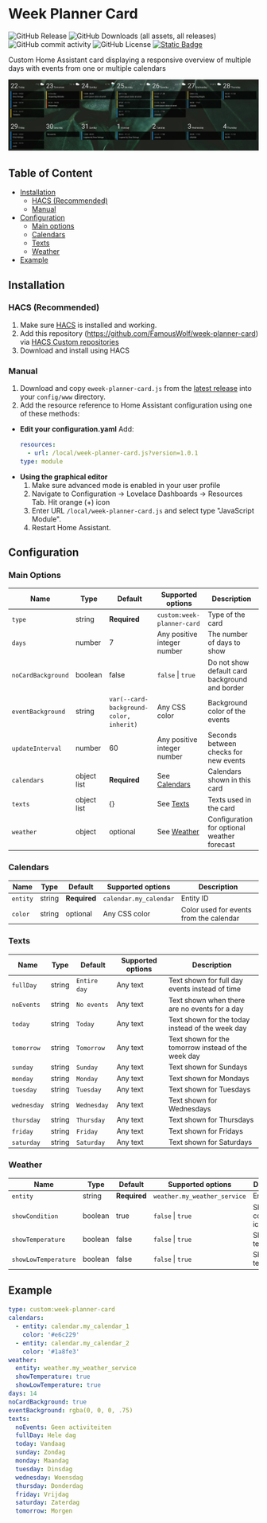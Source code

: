 # Week Planner Card

![GitHub Release](https://img.shields.io/github/v/release/FamousWolf/week-planner-card)
![GitHub Downloads (all assets, all releases)](https://img.shields.io/github/downloads/FamousWolf/week-planner-card/total)
![GitHub commit activity](https://img.shields.io/github/commit-activity/y/FamousWolf/week-planner-card)
![GitHub License](https://img.shields.io/github/license/FamousWolf/week-planner-card)
[![Static Badge](https://img.shields.io/badge/-buy_me_a_tea-gray?logo=buy-me-a-coffee)](https://www.buymeacoffee.com/rudygnodde)

Custom Home Assistant card displaying a responsive overview of multiple days with events from one or multiple calendars

![Example Week Planner Cards](examples/card.png)

## Table of Content

- [Installation](#installation)
  - [HACS (Recommended)](#hacs-recommended)
  - [Manual](#manual)
- [Configuration](#configuration)
  - [Main options](#main-options)
  - [Calendars](#calendars)
  - [Texts](#texts)
  - [Weather](#weather)
- [Example](#example)

## Installation

### HACS (Recommended)

1. Make sure [HACS](https://hacs.xyz) is installed and working.
2. Add this repository (https://github.com/FamousWolf/week-planner-card) via [HACS Custom repositories](https://hacs.xyz/docs/faq/custom_repositories)
3. Download and install using HACS

### Manual

1. Download and copy `eweek-planner-card.js` from the [latest release](https://github.com/FamousWolf/week-planner-card/releases/latest) into your `config/www` directory.
2. Add the resource reference to Home Assistant configuration using one of these methods:
  - **Edit your configuration.yaml**
    Add:
    ```yaml
    resources:
      - url: /local/week-planner-card.js?version=1.0.1
    type: module
    ```
  - **Using the graphical editor**
    1. Make sure advanced mode is enabled in your user profile
    2. Navigate to Configuration -> Lovelace Dashboards -> Resources Tab. Hit orange (+) icon
    3. Enter URL `/local/week-planner-card.js` and select type "JavaScript Module".
    4. Restart Home Assistant.


## Configuration

### Main Options

| Name               | Type        | Default                                 | Supported options           | Description                                    |
|--------------------|-------------|-----------------------------------------|-----------------------------|------------------------------------------------|
| `type`             | string      | **Required**                            | `custom:week-planner-card`  | Type of the card                               |
| `days`             | number      | 7                                       | Any positive integer number | The number of days to show                     |
| `noCardBackground` | boolean     | false                                   | `false` \| `true`           | Do not show default card background and border |
| `eventBackground`  | string      | `var(--card-background-color, inherit)` | Any CSS color               | Background color of the events                 |
| `updateInterval`   | number      | 60                                      | Any positive integer number | Seconds between checks for new events          |
| `calendars`        | object list | **Required**                            | See [Calendars](#calendars) | Calendars shown in this card                   |
| `texts`            | object list | {}                                      | See [Texts](#texts)         | Texts used in the card                         |
| `weather`          | object      | optional                                | See [Weather](#weather)     | Configuration for optional weather forecast    |

### Calendars

| Name           | Type        | Default      | Supported options                   | Description                                          |
|----------------|-------------|--------------|-------------------------------------|------------------------------------------------------|
| `entity`       | string      | **Required** | `calendar.my_calendar`              | Entity ID                                            |
| `color`        | string      | optional     | Any CSS color                       | Color used for events from the calendar              |

### Texts

| Name        | Type   | Default      | Supported options | Description                                         |
|-------------|--------|--------------|-------------------|-----------------------------------------------------|
| `fullDay`   | string | `Entire day` | Any text          | Text shown for full day events instead of time      |
| `noEvents`  | string | `No events`  | Any text          | Text shown when there are no events for a day       |
| `today`     | string | `Today`      | Any text          | Text shown for the today instead of the week day    |
| `tomorrow`  | string | `Tomorrow`   | Any text          | Text shown for the tomorrow instead of the week day |
| `sunday`    | string | `Sunday`     | Any text          | Text shown for Sundays                              |
| `monday`    | string | `Monday`     | Any text          | Text shown for Mondays                              |
| `tuesday`   | string | `Tuesday`    | Any text          | Text shown for Tuesdays                             |
| `wednesday` | string | `Wednesday`  | Any text          | Text shown for Wednesdays                           |
| `thursday`  | string | `Thursday`   | Any text          | Text shown for Thursdays                            |
| `friday`    | string | `Friday`     | Any text          | Text shown for Fridays                              |
| `saturday`  | string | `Saturday`   | Any text          | Text shown for Saturdays                            |

### Weather

| Name                 | Type    | Default      | Supported options            | Description          |
|----------------------|---------|--------------|------------------------------|----------------------|
| `entity`             | string  | **Required** | `weather.my_weather_service` | Entity ID            |
| `showCondition`      | boolean | true         | `false` \| `true`            | Show condition icon  |
| `showTemperature`    | boolean | false        | `false` \| `true`            | Show temperature     |
| `showLowTemperature` | boolean | false        | `false` \| `true`            | Show low temperature |

## Example

```yaml
type: custom:week-planner-card
calendars:
  - entity: calendar.my_calendar_1
    color: '#e6c229'
  - entity: calendar.my_calendar_2
    color: '#1a8fe3'
weather:
  entity: weather.my_weather_service
  showTemperature: true
  showLowTemperature: true
days: 14
noCardBackground: true
eventBackground: rgba(0, 0, 0, .75)
texts:
  noEvents: Geen activiteiten
  fullDay: Hele dag
  today: Vandaag
  sunday: Zondag
  monday: Maandag
  tuesday: Dinsdag
  wednesday: Woensdag
  thursday: Donderdag
  friday: Vrijdag
  saturday: Zaterdag
  tomorrow: Morgen
```